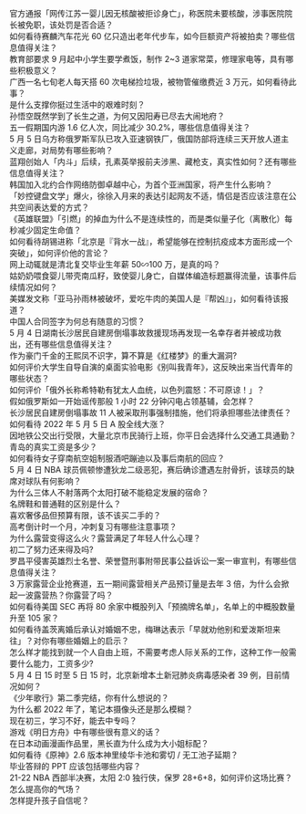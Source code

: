 官方通报「网传江苏一婴儿因无核酸被拒诊身亡」，称医院未要核酸，涉事医院院长被免职，该处罚是否合适？  
如何看待赛麟汽车花光 60 亿只造出老年代步车，如今巨额资产将被拍卖？哪些信息值得关注？  
教育部要求 9 月起中小学生要学煮饭，制作 2~3 道家常菜，修理家电等，具有哪些积极意义？  
广西一名七旬老人每天搭 60 次电梯捡垃圾，被物管催缴费近 3 万元，如何看待此事？  
是什么支撑你挺过生活中的艰难时刻？  
孙悟空既然学到了长生之道，为何又因阳寿已尽去大闹地府？  
五一假期国内游 1.6 亿人次，同比减少 30.2%，哪些信息值得关注？  
5 月 5 日乌方称俄罗斯军队已攻入亚速钢铁厂，俄国防部将连续三天开放人道主义走廊，对局势有哪些影响？  
蓝翔创始人「内斗」后续，孔素英举报前夫涉黑、藏枪支，真实性如何？还有哪些信息值得关注？  
韩国加入北约合作网络防御卓越中心，为首个亚洲国家，将产生什么影响？  
「妙控键盘文学」爆火，徐徐入月来的表达引起网友不适，情侣是否应该注意在公共空间表达爱的方式？  
《英雄联盟》「引燃」的掉血为什么不是连续性的，而是类似量子化（离散化）每秒减少固定生命值？  
如何看待胡锡进称「北京是『背水一战』，希望能够在控制抗疫成本方面形成一个突破」，如何评价他的言论？  
网上动辄就是清北复交毕业生年薪 50∽100 万，是真的吗？  
姑奶奶喂食婴儿带壳南瓜籽，致使婴儿身亡，自媒体编造标题赢得流量，该事件后续情况如何？  
美媒发文称「亚马孙雨林被破坏，爱吃牛肉的美国人是『帮凶』」，如何看待该报道？  
中国人合同签字为何总有随意的习惯？  
5 月 4 日湖南长沙居民自建房倒塌事故救援现场再发现一名幸存者并被成功救出，还有哪些信息值得关注？  
作为豪门千金的王熙凤不识字，算不算是《红楼梦》的重大漏洞?  
如何评价大学生自导自演的桌面实验电影《别叫我青年》，这反映出来当代青年的哪些状态？  
如何评价「俄外长称希特勒有犹太人血统，以色列震怒：不可原谅！」？  
假如俄罗斯如一开始谣传那般 1 小时 22 分钟闪电占领基辅，会怎样？  
长沙居民自建房倒塌事故 11 人被采取刑事强制措施，他们将承担哪些法律责任？  
如何看待 2022 年 5 月 5 日 A 股全线大涨？  
因地铁公交出行受限，大量北京市民骑行上班，你平日会选择什么交通工具通勤？  
青岛的真实工资是多少？  
如何看待女子穿南航空姐制服酒吧蹦迪以及事后南航的回应？  
5 月 4 日 NBA 球员佩顿惨遭狄龙二级恶犯，赛后确诊遭遇左肘骨折，该球员的缺席对球队有何影响？  
为什么三体人不射落两个太阳打破不能稳定发展的宿命？  
名牌鞋和普通鞋的区别是什么？  
喜欢奢侈品但预算有限，该不该买二手的？  
高考倒计时一个月，冲刺复习有哪些注意事项？  
为什么露营变得这么火？露营满足了年轻人什么心理？  
初二了努力还来得及吗?  
罗昌平侵害英雄烈士名誉、荣誉暨刑事附带民事公益诉讼一案一审宣判，有哪些信息值得关注？  
3 万家露营企业抢赛道，五一期间露营相关产品预订量是去年 3 倍，为什么会掀起一波露营热？你露营了吗？  
如何看待美国 SEC 再将 80 余家中概股列入「预摘牌名单」，名单上的中概股数量升至 105 家？  
如何看待盖茨离婚后承认对婚姻不忠，梅琳达表示「早就劝他别和爱泼斯坦来往」？对你有哪些婚姻上的启示？  
怎么样才能找到就一个人自由上班，不需要考虑人际关系的工作，这种工作一般需要什么能力，工资多少?  
5 月 4 日 15 时至 5 日 15 时，北京新增本土新冠肺炎病毒感染者 39 例，目前情况如何？  
《少年歌行》第二季完结，你有什么想说的？  
为什么都 2022 年了，笔记本摄像头还是那么模糊？  
现在初三，学习不好，能去中专吗？  
游戏《明日方舟》中有哪些很有意义的话？  
在日本动画漫画作品里，黑长直为什么成为大小姐标配？  
如何看待《原神》2.6 版本神里绫华卡池和雾切 / 无工池子延期？  
毕业答辩的 PPT 应该包括哪些内容？  
21-22 NBA 西部半决赛，太阳 2:0 独行侠，保罗 28+6+8，如何评价这场比赛？  
怎么提高你的气场？  
怎样提升孩子自信呢？  
